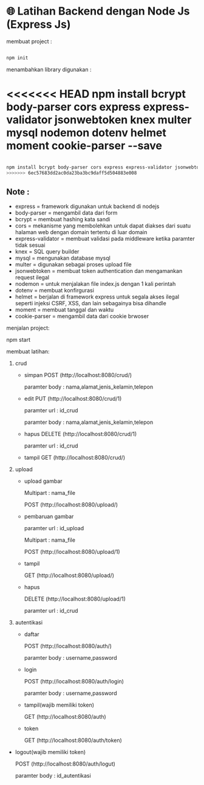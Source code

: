 # 🌐 Latihan Backend dengan Node Js (Express Js)

membuat project : 

```bash

npm init

```

menambahkan library digunakan :

<<<<<<< HEAD
npm install bcrypt body-parser cors express express-validator jsonwebtoken knex multer mysql nodemon dotenv helmet moment cookie-parser --save
=======
```bash

npm install bcrypt body-parser cors express express-validator jsonwebtoken knex multer mysql nodemon  dotenv --save
>>>>>>> 6ec57683dd2ac0da23ba3bc9daff5d504883e008

```

## Note :

- express = framework digunakan untuk backend  di nodejs
- body-parser = mengambil data dari form 
- bcrypt = membuat hashing kata sandi
- cors =  mekanisme yang membolehkan untuk dapat diakses dari suatu halaman web dengan domain tertentu di luar domain
- express-validator = membuat validasi pada middleware ketika paramter tidak sesuai
- knex = SQL query builder
- mysql = mengunakan database mysql
- multer = digunakan sebagai proses upload file
- jsonwebtoken = membuat token authentication dan mengamankan request ilegal
- nodemon = untuk menjalakan file index.js dengan 1 kali perintah
- dotenv = membuat konfirgurasi
- helmet = berjalan di framework express untuk segala akses ilegal seperti injeksi CSRF, XSS, dan lain sebagainya bisa dihandle
- moment = membuat tanggal dan waktu 
- cookie-parser = mengambil data dari cookie brwoser

menjalan project:

npm start 

membuat latihan:
1. crud
    - simpan
        POST (http://localhost:8080/crud/)

        paramter body : nama,alamat,jenis_kelamin,telepon

    - edit 
        PUT (http://localhost:8080/crud/1)

        paramter url : id_crud
        
        paramter body : nama,alamat,jenis_kelamin,telepon

    - hapus 
        DELETE (http://localhost:8080/crud/1)

        paramter url : id_crud

    - tampil 
        GET (http://localhost:8080/crud/)

2. upload
    - upload gambar
      
      Multipart : nama_file
      
      POST (http://localhost:8080/upload/)

    - pembaruan gambar

      paramter url : id_upload
    
      Multipart : nama_file
      
      POST (http://localhost:8080/upload/1)

    - tampil

      GET (http://localhost:8080/upload/)

    - hapus

      DELETE (http://localhost:8080/upload/1)

      paramter url : id_crud 

3. autentikasi
    - daftar

      POST (http://localhost:8080/auth/)

      paramter body : username,password

    - login

      POST (http://localhost:8080/auth/login)

      paramter body : username,password

    - tampil(wajib memiliki token)

      GET (http://localhost:8080/auth)

   - token

     GET (http://localhost:8080/auth/token)

  - logout(wajib memiliki token)

    POST (http://localhost:8080/auth/logut)

    paramter body : id_autentikasi
  

